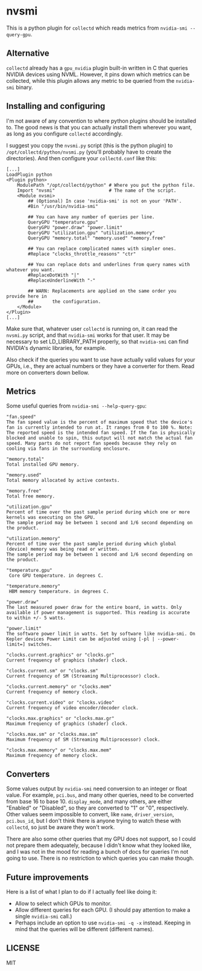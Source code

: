 nvsmi
=====

This is a python plugin for `collectd` which reads metrics from `nvidia-smi --query-gpu`.

## Alternative

`collectd` already has a `gpu_nvidia` plugin built-in written in C that queries NVIDIA devices using NVML. However, it pins down which metrics can be collected, while this plugin allows any metric to be queried from the `nvidia-smi` binary.

## Installing and configuring

I'm not aware of any convention to where python plugins should be installed to. The good news is that you can actually install them wherever you want, as long as you configure `collectd` accordingly.

I suggest you copy the `nvsmi.py` script (this is the python plugin) to `/opt/collectd/python/nvsmi.py` (you'll probably have to create the directories). And then configure your `collectd.conf` like this:

```
[...]
LoadPlugin python
<Plugin python>
    ModulePath "/opt/collectd/python" # Where you put the python file.
    Import "nvsmi"                    # The name of the script.
    <Module nvsmi>
        ## (Optional) In case 'nvidia-smi' is not on your 'PATH'.
        #Bin "/usr/bin/nvidia-smi"

        ## You can have any number of queries per line.
        QueryGPU "temperature.gpu"
        QueryGPU "power.draw" "power.limit"
        QueryGPU "utilization.gpu" "utilization.memory"
        QueryGPU "memory.total" "memory.used" "memory.free"

        ## You can replace complicated names with simpler ones.
        #Replace "clocks_throttle_reasons" "ctr"

        ## You can replace dots and underlines from query names with whatever you want.
        #ReplaceDotWith "|"
        #ReplaceUnderlineWith "-"

        ## WARN: Replacements are applied on the same order you provide here in
        ##       the configuration.
    </Module>
</Plugin>
[...]
```

Make sure that, whatever user `collectd` is running on, it can read the `nvsmi.py` script, and that `nvidia-smi` works for that user. It may be necessary to set LD_LIBRARY_PATH properly, so that `nvidia-smi` can find NVIDIA's dynamic libraries, for example.

Also check if the queries you want to use have actually valid values for your GPUs, i.e., they are actual numbers or they have a converter for them. Read more on converters down bellow.

## Metrics

Some useful queries from `nvidia-smi --help-query-gpu`:

    "fan.speed"
    The fan speed value is the percent of maximum speed that the device's fan is currently intended to run at. It ranges from 0 to 100 %. Note: The reported speed is the intended fan speed. If the fan is physically blocked and unable to spin, this output will not match the actual fan speed. Many parts do not report fan speeds because they rely on cooling via fans in the surrounding enclosure.

    "memory.total"
    Total installed GPU memory.

    "memory.used"
    Total memory allocated by active contexts.

    "memory.free"
    Total free memory.

    "utilization.gpu"
    Percent of time over the past sample period during which one or more kernels was executing on the GPU.
    The sample period may be between 1 second and 1/6 second depending on the product.

    "utilization.memory"
    Percent of time over the past sample period during which global (device) memory was being read or written.
    The sample period may be between 1 second and 1/6 second depending on the product.

    "temperature.gpu"
     Core GPU temperature. in degrees C.

    "temperature.memory"
     HBM memory temperature. in degrees C.

    "power.draw"
    The last measured power draw for the entire board, in watts. Only available if power management is supported. This reading is accurate to within +/- 5 watts.

    "power.limit"
    The software power limit in watts. Set by software like nvidia-smi. On Kepler devices Power Limit can be adjusted using [-pl | --power-limit=] switches.

    "clocks.current.graphics" or "clocks.gr"
    Current frequency of graphics (shader) clock.

    "clocks.current.sm" or "clocks.sm"
    Current frequency of SM (Streaming Multiprocessor) clock.

    "clocks.current.memory" or "clocks.mem"
    Current frequency of memory clock.

    "clocks.current.video" or "clocks.video"
    Current frequency of video encoder/decoder clock.

    "clocks.max.graphics" or "clocks.max.gr"
    Maximum frequency of graphics (shader) clock.

    "clocks.max.sm" or "clocks.max.sm"
    Maximum frequency of SM (Streaming Multiprocessor) clock.

    "clocks.max.memory" or "clocks.max.mem"
    Maximum frequency of memory clock.

## Converters

Some values output by `nvidia-smi` need conversion to an integer or float value. For example, `pci.bus`, and many other queries, need to be converted from base 16 to base 10. `display_mode`, and many others, are either "Enabled" or "Disabled", so they are converted to "1" or "0", respectively. Other values seem impossible to convert, like `name`, `driver_version`, `pci.bus_id`, but I don't think there is anyone trying to watch these with `collectd`, so just be aware they won't work.

There are also some other queries that my GPU does not support, so I could not prepare them adequately, because I didn't know what they looked like, and I was not in the mood for reading a bunch of docs for queries I'm not going to use. There is no restriction to which queries you can make though.

<!-- By default any value is considered a "gauge", except those that I know what they are. -->

## Future improvements

Here is a list of what I plan to do if I actually feel like doing it:

 - Allow to select which GPUs to monitor.
 - Allow different queries for each GPU. (I should pay attention to make a single `nvidia-smi` call.)
 - Perhaps include an option to use `nvidia-smi -q -x` instead. Keeping in mind that the queries will be different (different names).

## LICENSE

MIT
